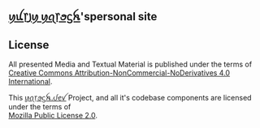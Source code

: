 ## [ꪗꪊ᥅꠸ꪗ ꪗꪖ᥅ꪮᦓꫝ](https://www.linkedin.com/in/yuriy-yarosh-171ba3b9/)'spersonal site



## License 

All presented Media and Textual Material is published under the terms of <br/> [Creative Commons Attribution-NonCommercial-NoDerivatives 4.0 International](LICENSE-CONTENT).

This [ꪗꪖ᥅ꪮᦓꫝ.ᦔꫀꪜ](https://yarosh.dev) Project, and all it's codebase components are licensed under the terms of <br/> [Mozilla Public License 2.0](LICENSE).
